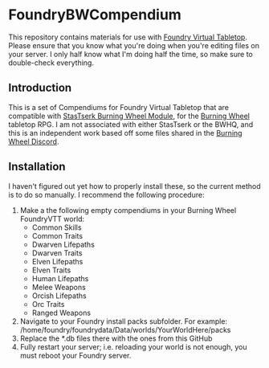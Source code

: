 # FoundryBWCompendium

This repository contains materials for use with [Foundry Virtual Tabletop](https://foundryvtt.com/). Please ensure that you know what you're doing when you're editing files on your server. I only half know what I'm doing half the time, so make sure to double-check everything.

## Introduction

This is a set of Compendiums for Foundry Virtual Tabletop that are compatible with [StasTserk Burning Wheel Module](https://github.com/StasTserk/foundry-burningwheel), for the [Burning Wheel](https://www.burningwheel.com/burning-wheel/) tabletop RPG. I am not associated with either StasTserk or the BWHQ, and this is an independent work based off some files shared in the [Burning Wheel Discord](https://discord.gg/kdcjAgS).

## Installation

I haven't figured out yet how to properly install these, so the current method is to do so manually. I recommend the following procedure:

1. Make a the following empty compendiums in your Burning Wheel FoundryVTT world:
    - Common Skills
    - Common Traits
    - Dwarven Lifepaths
    - Dwarven Traits
    - Elven Lifepaths
    - Elven Traits
    - Human Lifepaths
    - Melee Weapons
    - Orcish Lifepaths
    - Orc Traits
    - Ranged Weapons
2. Navigate to your Foundry install packs subfolder. For example: /home/foundry/foundrydata/Data/worlds/YourWorldHere/packs
3. Replace the \*.db files there with the ones from this GitHub
4. Fully restart your server; i.e. reloading your world is not enough, you must reboot your Foundry server.
